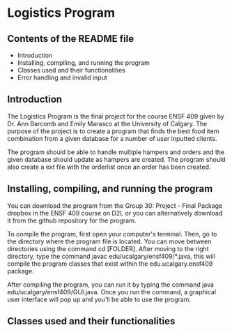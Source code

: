 <h1> Logistics Program </h1>

<h2> Contents of the README file </h2>

* Introduction
* Installing, compiling, and running the program
* Classes used and their functionalities
* Error handling and invalid input

<h2> Introduction </h2>

The Logistics Program is the final project for the course ENSF 409 given by Dr. Ann Barcomb and Emily Marasco at the University of Calgary. The purpose of the project is to create a program that finds the best food item combination from a given database for a number of user inputted clients. 

The program should be able to handle multiple hampers and orders and the given database should update as hampers are created. The program should also create a ext file with the orderlist once an order has been created.

<h2> Installing, compiling, and running the program </h2>

You can download the program from the Group 30: Project - Final Package dropbox in the ENSF 409 course on D2L or you can alternatively download it from the github repository for the program.

To compile the program, first open your computer's terminal. Then, go to the directory where the program file is located. You can move between directories using the command cd [FOLDER]. 
After moving to the right directory, type the command javac edu/ucalgary/ensf409/*.java, this will compile the program classes that exist within the edu.ucalgary.ensf409 package.

After compiling the program, you can run it by typing the command java edu/ucalgary/ensf409/GUI.java. Once you run the command, a graphical user interface will pop up and you'll be able to use the program.

<h2> Classes used and their functionalities </h2>
